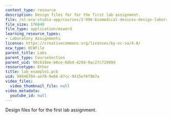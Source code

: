 ```yaml
---
content_type: resource
description: Design files for for the first lab assignment.
file: /ol-ocw-studio-app/courses/2-996-biomedical-devices-design-laboratory-fall-2007/99846784ae789e6687cc9415ef0f967a_lab_example1.pcb
file_size: 176640
file_type: application/msword
learning_resource_types:
- Laboratory Assignments
license: https://creativecommons.org/licenses/by-nc-sa/4.0/
ocw_type: OCWFile
parent_title: Labs
parent_type: CourseSection
parent_uid: 90c618ee-b6ce-6dbd-d29d-9ac27c71999d
resourcetype: Other
title: lab_example1.pcb
uid: 99846784-ae78-9e66-87cc-9415ef0f967a
video_files:
  video_thumbnail_file: null
video_metadata:
  youtube_id: null
---
```

Design files for for the first lab assignment.